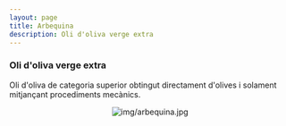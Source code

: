 ```yaml
---
layout: page
title: Arbequina 
description: Oli d'oliva verge extra
---
```


### Oli d'oliva verge extra

Oli d'oliva de categoria superior obtingut directament d'olives i solament mitjançant procediments mecànics.

<center><img class="ipsImage" src="https://torresdelaserra.github.io/img/arbequina.jpg" alt="img/arbequina.jpg"></center>

